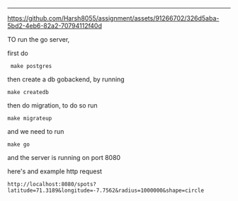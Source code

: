 ----

https://github.com/Harsh8055/assignment/assets/91266702/326d5aba-5bd2-4eb6-82a2-70794112f40d

TO run the go server, 

first do
```
 make postgres
```
then create a db gobackend, by running 

```
make createdb
```

then do migration, 
to do so run 
```
make migrateup
```

and we need to run 
```
make go
```

and the server is running on port 8080

here's and example http request
```
http://localhost:8080/spots?latitude=71.3189&longitude=-7.7562&radius=1000000&shape=circle
```




